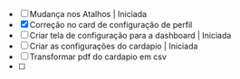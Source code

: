 - [ ] Mudança nos Atalhos | Iniciada
- [x] Correção no card de configuração de perfil 
- [ ] Criar tela de configuração para a dashboard | Iniciada
- [ ] Criar as configurações do cardapio  | Iniciada
- [ ] Transformar pdf do cardapio em csv
- [ ] 